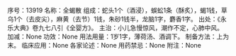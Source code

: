 序号：13919
名称：全蝎散
组成：蛇头1个（酒浸），蜈蚣1条（酥炙），蝎1钱，草乌1个（去皮尖），麻黄（去节）1钱，朱砂1钱半，龙脑1字，麝香1字。
出处：《永乐大典》卷九七八引《全婴方》。
主治：小儿急慢惊风，潮作不定，心肺中风。
加减：None
功效：None
用法用量：1岁1字，薄荷汤、酒调下。
制备方法：上为末。
临床应用：None
各家论述：None
用药禁忌：None
附注：None
